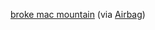 ---
layout: post
wordpress_id: 62
wordpress_url: http://noesbueno.com/archives/62
date: '2006-01-31 17:15:09 -0600'
date_gmt: '2006-01-31 22:15:09 -0600'
body: |
  <p><a href="http://www.mightymcpilgrim.com/films/brokemac/">broke mac mountain</a> <span class="via">(via <a href="http://www.airbagindustries.com/">Airbag</a>)</span></p>
---